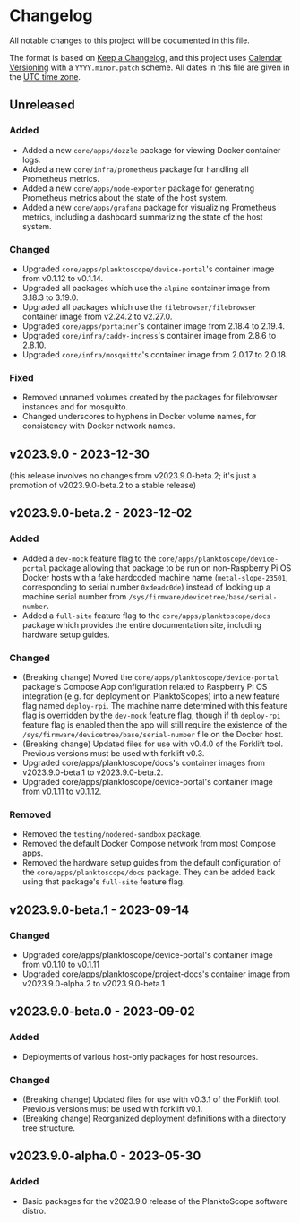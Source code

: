 # Changelog

All notable changes to this project will be documented in this file.

The format is based on [Keep a Changelog](https://keepachangelog.com/en/1.0.0/),
and this project uses [Calendar Versioning](https://calver.org/) with a `YYYY.minor.patch` scheme.
All dates in this file are given in the [UTC time zone](https://en.wikipedia.org/wiki/Coordinated_Universal_Time).

## Unreleased

### Added

- Added a new `core/apps/dozzle` package for viewing Docker container logs.
- Added a new `core/infra/prometheus` package for handling all Prometheus metrics.
- Added a new `core/apps/node-exporter` package for generating Prometheus metrics about the state of the host system.
- Added a new `core/apps/grafana` package for visualizing Prometheus metrics, including a dashboard summarizing the state of the host system.

### Changed

- Upgraded `core/apps/planktoscope/device-portal`'s container image from v0.1.12 to v0.1.14.
- Upgraded all packages which use the `alpine` container image from 3.18.3 to 3.19.0.
- Upgraded all packages which use the `filebrowser/filebrowser` container image from v2.24.2 to v2.27.0.
- Upgraded `core/apps/portainer`'s container image from 2.18.4 to 2.19.4.
- Upgraded `core/infra/caddy-ingress`'s container image from 2.8.6 to 2.8.10.
- Upgraded `core/infra/mosquitto`'s container image from 2.0.17 to 2.0.18.

### Fixed

- Removed unnamed volumes created by the packages for filebrowser instances and for mosquitto.
- Changed underscores to hyphens in Docker volume names, for consistency with Docker network names.

## v2023.9.0 - 2023-12-30

(this release involves no changes from v2023.9.0-beta.2; it's just a promotion of v2023.9.0-beta.2 to a stable release)

## v2023.9.0-beta.2 - 2023-12-02

### Added

- Added a `dev-mock` feature flag to the `core/apps/planktoscope/device-portal` package allowing that package to be run on non-Raspberry Pi OS Docker hosts with a fake hardcoded machine name (`metal-slope-23501`, corresponding to serial number `0xdeadc0de`) instead of looking up a machine serial number from `/sys/firmware/devicetree/base/serial-number`.
- Added a `full-site` feature flag to the `core/apps/planktoscope/docs` package which provides the entire documentation site, including hardware setup guides.

### Changed

- (Breaking change) Moved the `core/apps/planktoscope/device-portal` package's Compose App configuration related to Raspberry Pi OS integration (e.g. for deployment on PlanktoScopes) into a new feature flag named `deploy-rpi`. The machine name determined with this feature flag is overridden by the `dev-mock` feature flag, though if th `deploy-rpi` feature flag is enabled then the app will still require the existence of the `/sys/firmware/devicetree/base/serial-number` file on the Docker host.
- (Breaking change) Updated files for use with v0.4.0 of the Forklift tool. Previous versions must be used with forklift v0.3.
- Upgraded core/apps/planktoscope/docs's container images from v2023.9.0-beta.1 to v2023.9.0-beta.2.
- Upgraded core/apps/planktoscope/device-portal's container image from v0.1.11 to v0.1.12.

### Removed

- Removed the `testing/nodered-sandbox` package.
- Removed the default Docker Compose network from most Compose apps.
- Removed the hardware setup guides from the default configuration of the `core/apps/planktoscope/docs` package. They can be added back using that package's `full-site` feature flag.

## v2023.9.0-beta.1 - 2023-09-14

### Changed

- Upgraded core/apps/planktoscope/device-portal's container image from v0.1.10 to v0.1.11
- Upgraded core/apps/planktoscope/project-docs's container image from v2023.9.0-alpha.2 to v2023.9.0-beta.1

## v2023.9.0-beta.0 - 2023-09-02

### Added

- Deployments of various host-only packages for host resources.

### Changed

- (Breaking change) Updated files for use with v0.3.1 of the Forklift tool. Previous versions must be used with forklift v0.1.
- (Breaking change) Reorganized deployment definitions with a directory tree structure.

## v2023.9.0-alpha.0 - 2023-05-30

### Added

- Basic packages for the v2023.9.0 release of the PlanktoScope software distro.
